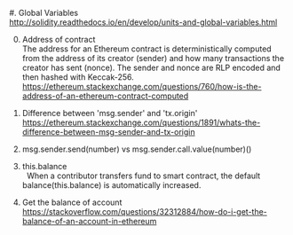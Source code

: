 #. Global Variables <br>
http://solidity.readthedocs.io/en/develop/units-and-global-variables.html

0. Address of contract <br>
The address for an Ethereum contract is deterministically computed from the address of its creator (sender) and how many transactions the creator has sent (nonce). The sender and nonce are RLP encoded and then hashed with Keccak-256. <br>
https://ethereum.stackexchange.com/questions/760/how-is-the-address-of-an-ethereum-contract-computed <br>

1. Difference between 'msg.sender' and 'tx.origin' <br>
   https://ethereum.stackexchange.com/questions/1891/whats-the-difference-between-msg-sender-and-tx-origin <br>

2. msg.sender.send(number)  vs  msg.sender.call.value(number)() <br>

3. this.balance <br>
   When a contributor transfers fund to smart contract, the default balance(this.balance) is automatically increased. <br>
   
4. Get the balance of account <br>
   https://stackoverflow.com/questions/32312884/how-do-i-get-the-balance-of-an-account-in-ethereum <br>
